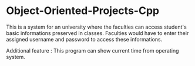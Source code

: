 # Object-Oriented-Projects-Cpp

This is a system for an university where the faculties can access student's basic informations preserved in classes. Faculties would have to enter their assigned username and password to access these informations.

Additional feature : This program can show current time from operating system.
